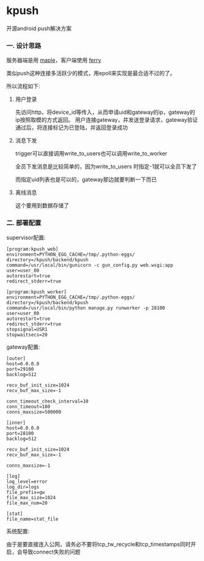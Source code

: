 # kpush
开源android push解决方案

### 一. 设计思路

服务器端是用 [maple](http://github.com/dantezhu/maple)，客户端使用 [ferry](http://github.com/dantezhu/ferry)

类似push这种连接多活跃少的模式，用epoll来实现是最合适不过的了。

所以流程如下:

1. 用户登录
    
    先访问http，将device_id等传入，从而申请uid和gateway的ip，gateway的ip按照取模的方式返回。
    用户连接gateway，并发送登录请求，gateway验证通过后，将连接标记为已登陆，并返回登录成功

2. 消息下发

    trigger可以直接调用write_to_users也可以调用write_to_worker

    全员下发消息是比较简单的，因为write_to_users 时指定-1就可以全员下发了

    而指定uid列表也是可以的，gateway那边就要判断一下而已

3. 离线消息

    这个要用到数据存储了


### 二. 部署配置

supervisor配置:

    [program:kpush_web]
    environment=PYTHON_EGG_CACHE=/tmp/.python-eggs/
    directory=/kpush/backend/kpush
    command=/usr/local/bin/gunicorn -c gun_config.py web.wsgi:app
    user=user_00
    autorestart=true
    redirect_stderr=true

    [program:kpush_worker]
    environment=PYTHON_EGG_CACHE=/tmp/.python-eggs/
    directory=/kpush/backend/kpush
    command=/usr/local/bin/python manage.py runworker -p 28100
    user=user_00
    autorestart=true
    redirect_stderr=true
    stopsignal=USR1
    stopwaitsecs=20

gateway配置:

    [outer]
    host=0.0.0.0
    port=29100
    backlog=512

    recv_buf_init_size=1024
    recv_buf_max_size=-1

    conn_timeout_check_interval=10
    conn_timeout=180
    conns_maxsize=500000

    [inner]
    host=0.0.0.0
    port=28100
    backlog=512

    recv_buf_init_size=1024
    recv_buf_max_size=-1

    conns_maxsize=-1

    [log]
    log_level=error
    log_dir=logs
    file_prefix=gw
    file_max_size=1024
    file_max_num=20

    [stat]
    file_name=stat_file

系统配置:

由于是要直接连入公网，请务必不要将tcp_tw_recycle和tcp_timestamps同时开启，会导致connect失败的问题
